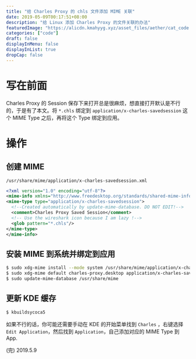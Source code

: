 ```yaml
---
title: "给 Charles Proxy 的 chls 文件添加 MIME 关联"
date: 2019-05-09T00:17:51+08:00
description: "给 Linux 添加 Charles Proxy 的文件关联的办法"
featuredImage: "https://alicdn.kmahyyg.xyz/asset_files/aether/cat_code.webp"
categories: ["code"]
draft: false
displayInMenu: false
displayInList: true
dropCap: false
---
```


# 写在前面

Charles Proxy 的 Session 保存下来打开总是很麻烦，想直接打开默认是不行的，于是有了本文。将 `*.chls` 绑定到 `application/x-charles-savedsession` 这个 MIME Type 之后，再将这个 Type 绑定到应用。

# 操作

## 创建 MIME

 `/usr/share/mime/application/x-charles-savedsession.xml`

```xml
<?xml version="1.0" encoding="utf-8"?>
<mime-info xmlns="http://www.freedesktop.org/standards/shared-mime-info"> 
<mime-type type="application/x-charles-savedsession">
  <!--Created automatically by update-mime-database. DO NOT EDIT!-->
  <comment>Charles Proxy Saved Session</comment>
  <!-- Use the wireshark icon because I am lazy !-->
  <glob pattern="*.chls"/>
</mime-type>
</mime-info>
```

## 安装 MIME 到系统并绑定到应用

```bash
$ sudo xdg-mime install --mode system /usr/share/mime/application/x-charles-savedsession.xml
$ sudo xdg-mime default charles-proxy.desktop application/x-charles-savedsession
$ sudo update-mime-database /usr/share/mime
```

## 更新 KDE 缓存

```bash
$ kbuildsycoca5 
```

如果不行的话，你可能还需要手动在 KDE 的开始菜单找到 `Charles` ，右键选择 `Edit Application`，然后找到 `Application`，自己添加对应的 MIME Type 到 App.

(完) 2019.5.9
